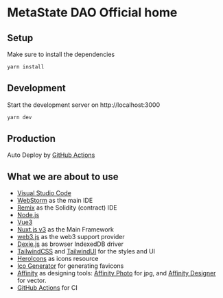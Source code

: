 # MetaState DAO Official home

## Setup

Make sure to install the dependencies

```bash
yarn install
```

## Development

Start the development server on http://localhost:3000

```bash
yarn dev
```

## Production

Auto Deploy by [GitHub Actions](https://github.com/features/actions)


## What we are about to use

- [Visual Studio Code](https://code.visualstudio.com/)
- [WebStorm](https://lp.jetbrains.com/webstorm-ide/) as the main IDE
- [Remix](http://remix.ethereum.org/) as the Solidity (contract) IDE
- [Node.js](https://nodejs.org/)
- [Vue3](https://v3.vuejs.org/)
- [Nuxt.js v3](https://v3.nuxtjs.org/) as the Main Framework
- [web3.js](https://web3js.readthedocs.io/en/v1.4.0/) as the web3 support provider
- [Dexie.js](https://dexie.org/) as browser IndexedDB driver
- [TailwindCSS](https://tailwindcss.com/) and [TailwindUI](https://tailwindui.com/) for the styles and UI
- [HeroIcons](https://heroicons.com/) as icons resource
- [Ico Generator](https://favicon.io/) for generating favicons
- [Affinity](https://affinity.serif.com/) as designing tools:
  [Affinity Photo](https://affinity.serif.com/en-gb/photo/) for jpg, and
  [Affinity Designer](https://affinity.serif.com/en-gb/designer/) for vector.
- [GitHub Actions](https://github.com/features/actions) for CI
